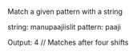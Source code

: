 Match a given pattern with a string

string: manupaajiislit
pattern: paaji

Output: 4 // Matches after four shifts

